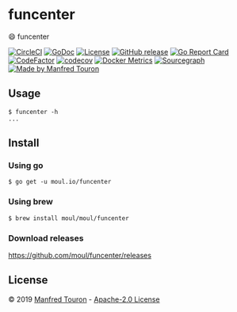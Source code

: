 # funcenter

:smile: funcenter

[![CircleCI](https://circleci.com/gh/moul/funcenter.svg?style=shield)](https://circleci.com/gh/moul/funcenter)
[![GoDoc](https://godoc.org/moul.io/funcenter?status.svg)](https://godoc.org/moul.io/funcenter)
[![License](https://img.shields.io/github/license/moul/funcenter.svg)](https://github.com/moul/funcenter/blob/master/LICENSE)
[![GitHub release](https://img.shields.io/github/release/moul/funcenter.svg)](https://github.com/moul/funcenter/releases)
[![Go Report Card](https://goreportcard.com/badge/moul.io/funcenter)](https://goreportcard.com/report/moul.io/funcenter)
[![CodeFactor](https://www.codefactor.io/repository/github/moul/funcenter/badge)](https://www.codefactor.io/repository/github/moul/funcenter)
[![codecov](https://codecov.io/gh/moul/funcenter/branch/master/graph/badge.svg)](https://codecov.io/gh/moul/funcenter)
[![Docker Metrics](https://images.microbadger.com/badges/image/moul/funcenter.svg)](https://microbadger.com/images/moul/funcenter)
[![Sourcegraph](https://sourcegraph.com/github.com/moul/funcenter/-/badge.svg)](https://sourcegraph.com/github.com/moul/funcenter?badge)
[![Made by Manfred Touron](https://img.shields.io/badge/made%20by-Manfred%20Touron-blue.svg?style=flat)](https://manfred.life/)


## Usage

```console
$ funcenter -h
...
```

## Install

### Using go

```console
$ go get -u moul.io/funcenter
```

### Using brew

```console
$ brew install moul/moul/funcenter
```

### Download releases

https://github.com/moul/funcenter/releases

## License

© 2019 [Manfred Touron](https://manfred.life) -
[Apache-2.0 License](https://github.com/moul/funcenter/blob/master/LICENSE)
